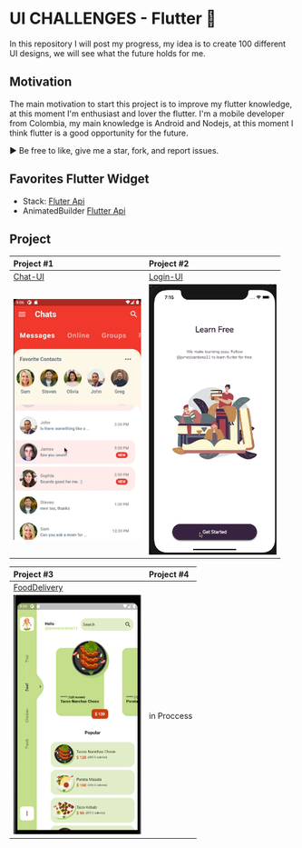 # UI CHALLENGES - Flutter :rocket:

In this repository I will post my progress, my idea is to create 100 different UI designs, we will see what the future holds for me.

## Motivation

The main motivation to start this project is to improve my flutter knowledge, at this moment I'm enthusiast and lover the flutter.
I'm a mobile developer from Colombia, my main knowledge is Android and Nodejs, at this moment I think flutter is a good opportunity for the future.

:arrow_forward:  Be free to like, give me a star, fork, and report issues.

## Favorites Flutter Widget
- Stack: [Fluter Api](https://api.flutter.dev/flutter/widgets/Stack-class.html)
- AnimatedBuilder  [Flutter Api](https://api.flutter.dev/flutter/widgets/AnimatedBuilder-class.html)


## Project

| Project #1  | Project #2 |
| :---        |    :----  |
| [Chat-UI](https://github.com/jamescardona11/ui-challenges/tree/master/chat_ui_flutter)      | [Login-UI](https://github.com/jamescardona11/ui-challenges/tree/master/login_animated_app)      |
| <img src="chat_ui_flutter/gif/ui-chat.gif" width="225"/>  | <img src="login_animated_app/gif/preview.gif" width="225"/>       |

| Project #3  | Project #4 |
| :---        |    :----  |
| [FoodDelivery](https://github.com/jamescardona11/ui-challenges/tree/master/food_delivery_app)      | []()    |
| <img src="food_delivery_app/preview/preview.png" width="225"/>  | in Proccess      |